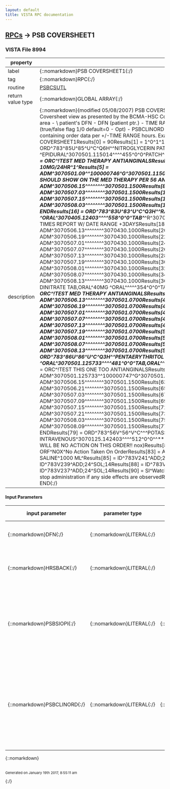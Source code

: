 ```yaml
---
layout: default
title: VISTA RPC documentation
---
```




## [RPCs](TableOfContent.md) &#8594; PSB COVERSHEET1 



### VISTA File 8994 


 property | value 
--- | --- 
 label | {::nomarkdown}PSB COVERSHEET1{:/}
 tag | {::nomarkdown}RPC{:/}
 routine | [PSBCSUTL](http://code.osehra.org/dox/Routine_PSBCSUTL_source.html)
 return value type | {::nomarkdown}GLOBAL ARRAY{:/}
 description | {::nomarkdown}(modified 05/08/2007) PSB COVERSHEET1 is to return order data per patient and construction of BCMA Coversheet view as presented by the BCMA-HSC Coversheet Phase IISRS and SDD documentation. INPUT:  communications area -  \\         patient's DFN       -  DFN     (patient ptr.)                            -  TIME RANGE (24/48/72)                            -  PSBSIOPI (SI/OPI Word Processing text line)                                  (true/false flag 1/0 default=0 - Opt)                            -  PSBCLINORD (Clinic Order request flag, 1/0) OUTPUT: results data        -  RESULTS array containing order data                                 per +/-TIME RANGE hours.    Example \M\ call and results:   D RPC^PSBCSUTL(\\,783,24,1) RPC Call: PSB COVERSHEET1Results[0] = 90Results[1] = 1^0^1^1^COVERSHEET DATA FOLLOWS^1^4Results[2] = ORD^783^85U^85^U^C^Q6H^^NITROGLYCERIN PATCH^200MG ^EPIDURAL^3070501.115014^^^^455^0^0^PATCH^***^G^3070501.09^A^^^0^3070523.0718^3070501.115014^1Results[3] = ORC^!TEST MED THERAPY ANTIANGINALSResults[4] = DD^2313^NITROGLYCERIN PATCHES 10MG/24HR^1^Results[5] = ADM^3070501.09^^100000746^G^3070501.115014^TEJ^10000000039^^3070501.1500Results[6] = CMT^THIS SHOULD SHOW ON THE MED THERAPY PER 56   ANTIANGINALS^^10000000039^TEJ^3070501.115014Results[7] = ADM^3070506.15^^^^^^^^3070501.1500Results[8] = ADM^3070506.21^^^^^^^^3070501.1500Results[9] = ADM^3070507.03^^^^^^^^3070501.1500Results[10] = ADM^3070507.09^^^^^^^^3070501.1500Results[11] = ADM^3070507.15^^^^^^^^3070501.1500Results[12] = ADM^3070507.21^^^^^^^^3070501.1500Results[13] = ADM^3070508.03^^^^^^^^3070501.1500Results[14] = ADM^3070508.09^^^^^^^^3070501.1500Results[15] = ENDResults[16] = ORD^783^83U^83^U^C^Q3H^^RANITIDINE TAB^150MG ^ORAL^3070405.12403^^^^558^0^0^TAB^***^R^3070430.1^A^^^0^3070602.1207^^1Results[17] = ORC^!TEST THE ADMIN TIMES REPORT W/ DATE RANGE +3DAYSResults[18] = DD^5094^RANITIDINE 150MG TAB^1^Results[19] = ADM^3070506.13^^^^^^^^3070430.1000Results[20] = ADM^3070506.16^^^^^^^^3070430.1000Results[21] = ADM^3070506.19^^^^^^^^3070430.1000Results[22] = ADM^3070506.22^^^^^^^^3070430.1000Results[23] = ADM^3070507.01^^^^^^^^3070430.1000Results[24] = ADM^3070507.04^^^^^^^^3070430.1000Results[25] = ADM^3070507.07^^^^^^^^3070430.1000Results[26] = ADM^3070507.1^^^^^^^^3070430.1000Results[27] = ADM^3070507.13^^^^^^^^3070430.1000Results[28] = ADM^3070507.16^^^^^^^^3070430.1000Results[29] = ADM^3070507.19^^^^^^^^3070430.1000Results[30] = ADM^3070507.22^^^^^^^^3070430.1000Results[31] = ADM^3070508.01^^^^^^^^3070430.1000Results[32] = ADM^3070508.04^^^^^^^^3070430.1000Results[33] = ADM^3070508.07^^^^^^^^3070430.1000Results[34] = ADM^3070508.1^^^^^^^^3070430.1000Results[35] = ADM^3070508.13^^^^^^^^3070430.1000Results[36] = ENDResults[37] = ORD^783^84U^84^U^C^Q3H^^ISOSORBIDE DINITRATE TAB,ORAL^40MG ^ORAL^^^^^354^0^0^TAB,ORAL^***^^3070501.07^A^^^0^3070603.04^^1Results[38] = ORC^!TEST MED THERAPY ANTIANGINALSResults[39] = DD^2191^ISOSORBIDE  20MG TAB ^2^Results[40] = ADM^3070506.13^^^^^^^^3070501.0700Results[41] = ADM^3070506.16^^^^^^^^3070501.0700Results[42] = ADM^3070506.19^^^^^^^^3070501.0700Results[43] = ADM^3070506.22^^^^^^^^3070501.0700Results[44] = ADM^3070507.01^^^^^^^^3070501.0700Results[45] = ADM^3070507.04^^^^^^^^3070501.0700Results[46] = ADM^3070507.07^^^^^^^^3070501.0700Results[47] = ADM^3070507.1^^^^^^^^3070501.0700Results[48] = ADM^3070507.13^^^^^^^^3070501.0700Results[49] = ADM^3070507.16^^^^^^^^3070501.0700Results[50] = ADM^3070507.19^^^^^^^^3070501.0700Results[51] = ADM^3070507.22^^^^^^^^3070501.0700Results[52] = ADM^3070508.01^^^^^^^^3070501.0700Results[53] = ADM^3070508.04^^^^^^^^3070501.0700Results[54] = ADM^3070508.07^^^^^^^^3070501.0700Results[55] = ADM^3070508.1^^^^^^^^3070501.0700Results[56] = ADM^3070508.13^^^^^^^^3070501.0700Results[57] = ENDResults[58] = ORD^783^86U^86^U^C^Q3H^^PENTAERYTHRITOL TETRANITRATE TAB,ORAL^10MG ^ORAL^3070501.125733^^^^481^0^0^TAB,ORAL^***^G^3070501.09^A^^^0^3070614.0611^3070501.125733^1Results[59] = ORC^!TEST THIS ONE TOO ANTIANGINALSResults[60] = DD^251^PENTAERYTHRITOL  10MG TAB^1^Results[61] = ADM^3070501.125733^^100000747^G^3070501.125733^TEJ^10000000039^^3070501.1500Results[62] = ADM^3070506.15^^^^^^^^3070501.1500Results[63] = ADM^3070506.18^^^^^^^^3070501.1500Results[64] = ADM^3070506.21^^^^^^^^3070501.1500Results[65] = ADM^3070506.24^^^^^^^^3070501.1500Results[66] = ADM^3070507.03^^^^^^^^3070501.1500Results[67] = ADM^3070507.06^^^^^^^^3070501.1500Results[68] = ADM^3070507.09^^^^^^^^3070501.1500Results[69] = ADM^3070507.12^^^^^^^^3070501.1500Results[70] = ADM^3070507.15^^^^^^^^3070501.1500Results[71] = ADM^3070507.18^^^^^^^^3070501.1500Results[72] = ADM^3070507.21^^^^^^^^3070501.1500Results[73] = ADM^3070507.24^^^^^^^^3070501.1500Results[74] = ADM^3070508.03^^^^^^^^3070501.1500Results[75] = ADM^3070508.06^^^^^^^^3070501.1500Results[76] = ADM^3070508.09^^^^^^^^3070501.1500Results[77] = ADM^3070508.12^^^^^^^^3070501.1500Results[78] = ENDResults[79] = ORD^783^56V^56^V^C^^^POTASSIUM (K) LIQUID,ORAL^ 780 ml/hr^INTRACARDIAC INTRA-ARTICULAR INTRAVENOUS^3070125.142403^^^^512^0^0^^***^S^3070423.08^A^^^0^3070525.2204^^3Results[80] = ORC^!THERE WILL BE NO ACTION ON THIS ORDER!!  nox)Results[81] = ORF^CPRS^CPRS^REASON FOR THE CPRS FLAG...Results[82] = ORF^NOX^No Action Taken On OrderResults[83] = ADD^24^KCL^78 MEQ^Results[84] = SOL^14^DEXTROSE 5% IN N. SALINE^1000 ML^Results[85] = ID^783V241^ADD;24^SOL;14Results[86] = ID^783V240^ADD;24^SOL;14Results[87] = ID^783V239^ADD;24^SOL;14Results[88] = ID^783V238^ADD;24^SOL;14Results[89] = ID^783V237^ADD;24^SOL;14Results[90] = SI^Watch for next hour for any reaction to this medication Results[91] = SI^and stop administration if any side effects are observedResults[92] = SI^and call Provider immediately for consult.Results[93] = END{:/}

#### Input Parameters

| input parameter | parameter type | maximum data length | required | description | 
| --- | --- | --- | --- | --- | 
| {::nomarkdown}DFN{:/} | {::nomarkdown}LITERAL{:/} |  | {::nomarkdown}true{:/} | {::nomarkdown}DFN is the internal entity number per the patient file (file #2).{:/} | 
| {::nomarkdown}HRSBACK{:/} | {::nomarkdown}LITERAL{:/} |  | {::nomarkdown}true{:/} | {::nomarkdown}HRSBACK - (optional) The number of hours in the past the coversheet will supply order information for.  [default is 24 hours]{:/} | 
| {::nomarkdown}PSBSIOPI{:/} | {::nomarkdown}LITERAL{:/} | {::nomarkdown}1{:/} | {::nomarkdown}true{:/} | {::nomarkdown} This parameter is a true/false flag (1/0).  If true use the new SI/OP Wp fields and return data in the Results array to the GUI Client.   The field is not required, so a null will convert into a 0, for false, making this backwards compatible.{:/} | 
| {::nomarkdown}PSBCLINORD{:/} | {::nomarkdown}LITERAL{:/} | {::nomarkdown}1{:/} | {::nomarkdown}true{:/} | {::nomarkdown}This parameter is a True/False flag (1/0).  If true, then return onlyClinic Orders and not Inpatient Medication orders to BCMA, else if false,return only Inpatient Medication orders to BCMA. The field is not required, so a null will convert into a 0, for a defaultfalse value, making this backwards compatible.{:/} | 

{::nomarkdown} <br/><br/><p style="font-size: 11px">Generated on January 19th 2017, 8:55:11 am</p>{:/}